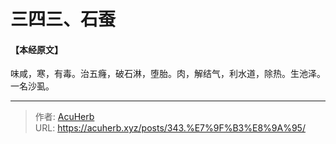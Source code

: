 # 三四三、石蚕


#### 【本经原文】
味咸，寒，有毒。治五癃，破石淋，堕胎。肉，解结气，利水道，除热。生池泽。一名沙虱。

---

> 作者: [AcuHerb](https://acuherb.xyz)  
> URL: https://acuherb.xyz/posts/343.%E7%9F%B3%E8%9A%95/  

